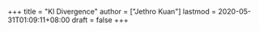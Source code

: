 +++
title = "Kl Divergence"
author = ["Jethro Kuan"]
lastmod = 2020-05-31T01:09:11+08:00
draft = false
+++

